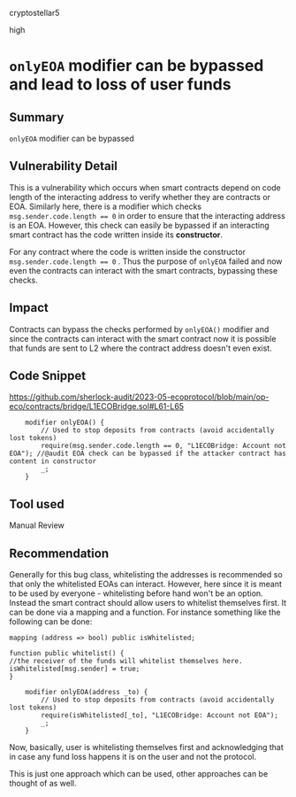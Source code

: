 cryptostellar5

high

# `onlyEOA` modifier can be bypassed and lead to loss of user funds

## Summary

`onlyEOA` modifier can be bypassed

## Vulnerability Detail

This is a vulnerability which occurs when smart contracts depend on code length of the interacting address to verify whether they are contracts or EOA.
Similarly here, there is a modifier which checks `msg.sender.code.length == 0` in order to ensure that the interacting address is an EOA. However, this check can easily be bypassed if an interacting smart contract has the code written inside its **constructor**.

For any contract where the code is written inside the constructor `msg.sender.code.length == 0` . Thus the purpose of `onlyEOA` failed and now even the contracts can  interact with the smart contracts, bypassing these checks.

## Impact

Contracts can bypass the checks performed by `onlyEOA()` modifier and since the contracts can interact with the smart contract now it is possible that funds are sent to L2 where the contract address doesn't even exist.

## Code Snippet

https://github.com/sherlock-audit/2023-05-ecoprotocol/blob/main/op-eco/contracts/bridge/L1ECOBridge.sol#L61-L65

```solidity
    modifier onlyEOA() {
        // Used to stop deposits from contracts (avoid accidentally lost tokens)
        require(msg.sender.code.length == 0, "L1ECOBridge: Account not EOA"); //@audit EOA check can be bypassed if the attacker contract has content in constructor
        _;
    }
```

## Tool used

Manual Review

## Recommendation

Generally for this bug class, whitelisting the addresses is recommended so that only the whitelisted EOAs can interact.
However, here since it is meant to be used by everyone - whitelisting before hand won't be an option. Instead the smart contract should allow users to whitelist themselves first.
It can be done via a mapping and a function.
For instance something like the following can be done:

```solidity
mapping (address => bool) public isWhitelisted;

function public whitelist() {
//the receiver of the funds will whitelist themselves here.
isWhitelisted[msg.sender] = true;
}

    modifier onlyEOA(address _to) {
        // Used to stop deposits from contracts (avoid accidentally lost tokens)
        require(isWhitelisted[_to], "L1ECOBridge: Account not EOA"); 
        _;
    }

```
Now, basically, user is whitelisting themselves first and acknowledging that in case any fund loss happens it is on the user and not the protocol.

This is just one approach which can be used, other approaches can be thought of as well.
